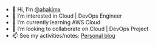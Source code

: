 - 👋 Hi, I’m [@ahakimx](https://www.linkedin.com/in/ahakimx)
- 👀 I’m interested in Cloud | DevOps Engineer
- 🌱 I’m currently learning AWS Cloud
- 💞️ I’m looking to collaborate on Cloud | DevOps Project
- 📫 See my activities/notes: [Personal blog](https://ahakimx.com/)

<!---
ahakimx/ahakimx is a ✨ special ✨ repository because its `README.md` (this file) appears on your GitHub profile.
You can click the Preview link to take a look at your changes.
--->
